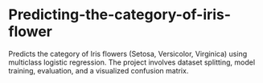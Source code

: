 # Predicting-the-category-of-iris-flower
Predicts the category of Iris flowers (Setosa, Versicolor, Virginica) using multiclass logistic regression. The project involves dataset splitting, model training, evaluation, and a visualized confusion matrix.
